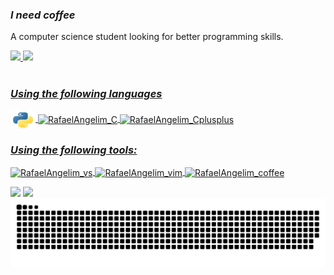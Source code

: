 <head><i><h3>
  I need coffee
</h3></i></head>
<p>

A computer science student looking for better programming skills.

<div>
  <a href="https://github.com/RafaelAngleim">
  <img height="150em" src="https://github-readme-stats.vercel.app/api?username=RafaelAngelim&show_icons=true&theme=transparent&include_all_commits=true&count_private=true"/>
 
   <img height="150em" src="https://github-readme-stats.vercel.app/api/top-langs/?username=RafaelAngelim&layout=compact&langs_count=16&theme=transparent"/>
  
  <div style="display: inline_block"><br>
<head><i><h3>
  Using the following languages
</h3></i></head>
<p>
    
<img align="center" alt="RafaelAngelim_Python" height="30" width="40" src="https://raw.githubusercontent.com/devicons/devicon/master/icons/python/python-original.svg">
<img align="center" alt="RafaelAngelim_C" height="30" width="40" src="https://cdn.jsdelivr.net/gh/devicons/devicon/icons/c/c-original.svg">
  <img align="center" alt="RafaelAngelim_Cplusplus" height="30" width="40" src="https://cdn.jsdelivr.net/gh/devicons/devicon/icons/cplusplus/cplusplus-original.svg">

<head><i><h3>
  Using the following tools:
</h3></i></head>
<p>

<img align="center" alt="RafaelAngelim_vs" height="30" width="40" src="https://cdn.jsdelivr.net/gh/devicons/devicon/icons/vscode/vscode-original.svg">
 <img align="center" alt="RafaelAngelim_vim" height="30" width="40" src="cvim/vim-original.svg">
 <img align= "center" alt="RafaelAngelim_coffee" height="30" width = "40" src = "">

</div>
<div>
  <a href="https://instagram.com/rafael_angeliim" target="_blank"><img src="https://img.shields.io/badge/-Instagram-%23E4405F?style=for-the-badge&logo=instagram&logoColor=white" target="_blank"></a> 
  <a href = "mailto:rafaelvianqangelim@gmail.com"><img src="https://img.shields.io/badge/-Gmail-%23333?style=for-the-badge&logo=gmail&logoColor=white" target="_blank"></a>
  
 
<picture>
  <source media="(prefers-color-scheme: dark)" srcset="https://raw.githubusercontent.com/platane/platane/output/github-contribution-grid-snake-dark.svg">
  <source media="(prefers-color-scheme: light)" srcset="https://raw.githubusercontent.com/platane/platane/output/github-contribution-grid-snake.svg">
  <img alt="github contribution grid snake animation" src="https://raw.githubusercontent.com/platane/platane/output/github-contribution-grid-snake.svg">
</picture>
 
</div>
